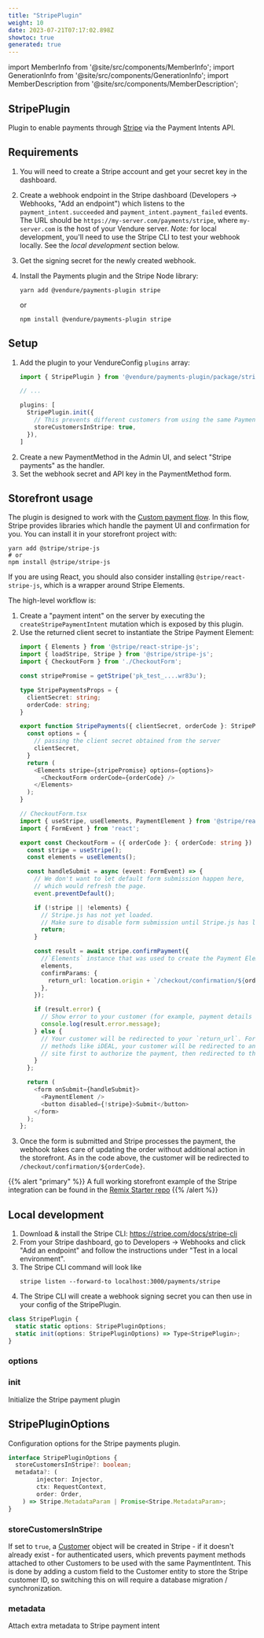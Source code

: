 ```yaml
---
title: "StripePlugin"
weight: 10
date: 2023-07-21T07:17:02.898Z
showtoc: true
generated: true
---
```

<!-- This file was generated from the Vendure source. Do not modify. Instead, re-run the "docs:build" script -->
import MemberInfo from '@site/src/components/MemberInfo';
import GenerationInfo from '@site/src/components/GenerationInfo';
import MemberDescription from '@site/src/components/MemberDescription';


## StripePlugin

<GenerationInfo sourceFile="packages/payments-plugin/src/stripe/stripe.plugin.ts" sourceLine="159" packageName="@vendure/payments-plugin" />

Plugin to enable payments through [Stripe](https://stripe.com/docs) via the Payment Intents API.

## Requirements

1. You will need to create a Stripe account and get your secret key in the dashboard.
2. Create a webhook endpoint in the Stripe dashboard (Developers -> Webhooks, "Add an endpoint") which listens to the `payment_intent.succeeded`
and `payment_intent.payment_failed` events. The URL should be `https://my-server.com/payments/stripe`, where
`my-server.com` is the host of your Vendure server. *Note:* for local development, you'll need to use
the Stripe CLI to test your webhook locally. See the _local development_ section below.
3. Get the signing secret for the newly created webhook.
4. Install the Payments plugin and the Stripe Node library:

    `yarn add @vendure/payments-plugin stripe`

    or

    `npm install @vendure/payments-plugin stripe`

## Setup

1. Add the plugin to your VendureConfig `plugins` array:
    ```ts
    import { StripePlugin } from '@vendure/payments-plugin/package/stripe';

    // ...

    plugins: [
      StripePlugin.init({
        // This prevents different customers from using the same PaymentIntent
        storeCustomersInStripe: true,
      }),
    ]
    ````
2. Create a new PaymentMethod in the Admin UI, and select "Stripe payments" as the handler.
3. Set the webhook secret and API key in the PaymentMethod form.

## Storefront usage

The plugin is designed to work with the [Custom payment flow](https://stripe.com/docs/payments/accept-a-payment?platform=web&ui=elements).
In this flow, Stripe provides libraries which handle the payment UI and confirmation for you. You can install it in your storefront project
with:

```shell
yarn add @stripe/stripe-js
# or
npm install @stripe/stripe-js
```

If you are using React, you should also consider installing `@stripe/react-stripe-js`, which is a wrapper around Stripe Elements.

The high-level workflow is:
1. Create a "payment intent" on the server by executing the `createStripePaymentIntent` mutation which is exposed by this plugin.
2. Use the returned client secret to instantiate the Stripe Payment Element:
   ```ts
   import { Elements } from '@stripe/react-stripe-js';
   import { loadStripe, Stripe } from '@stripe/stripe-js';
   import { CheckoutForm } from './CheckoutForm';

   const stripePromise = getStripe('pk_test_....wr83u');

   type StripePaymentsProps = {
     clientSecret: string;
     orderCode: string;
   }

   export function StripePayments({ clientSecret, orderCode }: StripePaymentsProps) {
     const options = {
       // passing the client secret obtained from the server
       clientSecret,
     }
     return (
       <Elements stripe={stripePromise} options={options}>
         <CheckoutForm orderCode={orderCode} />
       </Elements>
     );
   }
   ```
   ```ts
   // CheckoutForm.tsx
   import { useStripe, useElements, PaymentElement } from '@stripe/react-stripe-js';
   import { FormEvent } from 'react';

   export const CheckoutForm = ({ orderCode }: { orderCode: string }) => {
     const stripe = useStripe();
     const elements = useElements();

     const handleSubmit = async (event: FormEvent) => {
       // We don't want to let default form submission happen here,
       // which would refresh the page.
       event.preventDefault();

       if (!stripe || !elements) {
         // Stripe.js has not yet loaded.
         // Make sure to disable form submission until Stripe.js has loaded.
         return;
       }

       const result = await stripe.confirmPayment({
         //`Elements` instance that was used to create the Payment Element
         elements,
         confirmParams: {
           return_url: location.origin + `/checkout/confirmation/${orderCode}`,
         },
       });

       if (result.error) {
         // Show error to your customer (for example, payment details incomplete)
         console.log(result.error.message);
       } else {
         // Your customer will be redirected to your `return_url`. For some payment
         // methods like iDEAL, your customer will be redirected to an intermediate
         // site first to authorize the payment, then redirected to the `return_url`.
       }
     };

     return (
       <form onSubmit={handleSubmit}>
         <PaymentElement />
         <button disabled={!stripe}>Submit</button>
       </form>
     );
   };
   ```
3. Once the form is submitted and Stripe processes the payment, the webhook takes care of updating the order without additional action
in the storefront. As in the code above, the customer will be redirected to `/checkout/confirmation/${orderCode}`.

{{% alert "primary" %}}
A full working storefront example of the Stripe integration can be found in the
[Remix Starter repo](https://github.com/vendure-ecommerce/storefront-remix-starter/tree/master/app/components/checkout/stripe)
{{% /alert %}}

## Local development

1. Download & install the Stripe CLI: https://stripe.com/docs/stripe-cli
2. From your Stripe dashboard, go to Developers -> Webhooks and click "Add an endpoint" and follow the instructions
under "Test in a local environment".
3. The Stripe CLI command will look like
   ```shell
   stripe listen --forward-to localhost:3000/payments/stripe
   ```
4. The Stripe CLI will create a webhook signing secret you can then use in your config of the StripePlugin.

```ts title="Signature"
class StripePlugin {
  static static options: StripePluginOptions;
  static init(options: StripePluginOptions) => Type<StripePlugin>;
}
```

<div className="members-wrapper">

### options

<MemberInfo kind="property" type="<a href='/docs/reference/typescript-api/core-plugins/payments-plugin/stripe-plugin#stripepluginoptions'>StripePluginOptions</a>"   />


### init

<MemberInfo kind="method" type="(options: <a href='/docs/reference/typescript-api/core-plugins/payments-plugin/stripe-plugin#stripepluginoptions'>StripePluginOptions</a>) => Type&#60;<a href='/docs/reference/typescript-api/core-plugins/payments-plugin/stripe-plugin#stripeplugin'>StripePlugin</a>&#62;"   />

Initialize the Stripe payment plugin


</div>


## StripePluginOptions

<GenerationInfo sourceFile="packages/payments-plugin/src/stripe/types.ts" sourceLine="21" packageName="@vendure/payments-plugin" />

Configuration options for the Stripe payments plugin.

```ts title="Signature"
interface StripePluginOptions {
  storeCustomersInStripe?: boolean;
  metadata?: (
        injector: Injector,
        ctx: RequestContext,
        order: Order,
    ) => Stripe.MetadataParam | Promise<Stripe.MetadataParam>;
}
```

<div className="members-wrapper">

### storeCustomersInStripe

<MemberInfo kind="property" type="boolean" default="false"   />

If set to `true`, a [Customer](https://stripe.com/docs/api/customers) object will be created in Stripe - if
it doesn't already exist - for authenticated users, which prevents payment methods attached to other Customers
to be used with the same PaymentIntent. This is done by adding a custom field to the Customer entity to store
the Stripe customer ID, so switching this on will require a database migration / synchronization.
### metadata

<MemberInfo kind="property" type="(         injector: <a href='/docs/reference/typescript-api/common/injector#injector'>Injector</a>,         ctx: <a href='/docs/reference/typescript-api/request/request-context#requestcontext'>RequestContext</a>,         order: <a href='/docs/reference/typescript-api/entities/order#order'>Order</a>,     ) =&#62; Stripe.MetadataParam | Promise&#60;Stripe.MetadataParam&#62;"  since="1.9.7"  />

Attach extra metadata to Stripe payment intent


</div>
